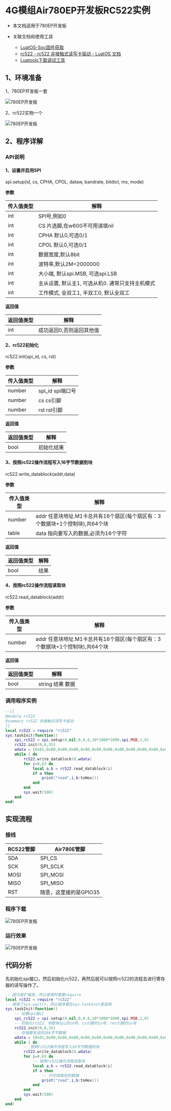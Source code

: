 # 4G模组Air780EP开发板RC522实例

- 本文档适用于780EP开发板
- 关联文档和使用工具

  - [LuatOS-Soc固件获取](https://gitee.com/openLuat/LuatOS/releases)
  - [rc522 - rc522 非接触式读写卡驱动 - LuatOS 文档](https://wiki.luatos.com/api/libs/rc522.html)
  - [Luatools下载调试工具](https://gitee.com/openLuat/luatos-doc-pool/blob/master/doc/%E5%BC%80%E5%8F%91%E5%B7%A5%E5%85%B7%E5%8F%8A%E4%BD%BF%E7%94%A8%E8%AF%B4%E6%98%8E/Luatools%E4%B8%8B%E8%BD%BD%E8%B0%83%E8%AF%95%E5%B7%A5%E5%85%B7.md)
## 1、环境准备

1、780EP开发板一套

![780EP开发板](image/开发板实物图.jpg)

2、rc522实物一个

![780EP开发板](image/rc522实物图.jpg)

## 2、程序详解

### API说明

#### 1、设置并启用SPI

spi.setup(id, cs, CPHA, CPOL, dataw, bandrate, bitdict, ms, mode)

**参数**

| 传入值类型 | 解释                                             |
| ---------- | ------------------------------------------------ |
| int        | SPI号,例如0                                      |
| int        | CS 片选脚,在w600不可用请填nil                    |
| int        | CPHA 默认0,可选0/1                               |
| int        | CPOL 默认0,可选0/1                               |
| int        | 数据宽度,默认8bit                                |
| int        | 波特率,默认2M=2000000                            |
| int        | 大小端, 默认spi.MSB, 可选spi.LSB                 |
| int        | 主从设置, 默认主1, 可选从机0. 通常只支持主机模式 |
| int        | 工作模式, 全双工1, 半双工0, 默认全双工           |

**返回值**

| 返回值类型 | 解释                     |
| ---------- | ------------------------ |
| int        | 成功返回0,否则返回其他值 |

#### 2、rc522初始化

rc522.init(spi_id, cs, rst)

**参数**

| 传入值类型 | 解释             |
| ---------- | ---------------- |
| number     | spi_id spi端口号 |
| number     | cs cs引脚        |
| number     | rst rst引脚      |

**返回值**

| 返回值类型 | 解释       |
| ---------- | ---------- |
| bool       | 初始化结果 |

#### 3、按照rc522操作流程写入16字节数据到块

rc522.write_datablock(addr,data)

**参数**

| 传入值类型 | 解释                                                         |
| ---------- | ------------------------------------------------------------ |
| number     | addr 任意块地址.M1卡总共有16个扇区(每个扇区有：3个数据块+1个控制块),共64个块 |
| table      | data 指向要写入的数据,必须为16个字符                         |

**返回值**

| 返回值类型 | 解释 |
| ---------- | ---- |
| bool       | 结果 |

#### 4、按照rc522操作流程读取块

rc522.read_datablock(addr)

**参数**

| 传入值类型 | 解释                                                         |
| ---------- | ------------------------------------------------------------ |
| number     | addr 任意块地址.M1卡总共有16个扇区(每个扇区有：3个数据块+1个控制块),共64个块 |

**返回值**

| 返回值类型 | 解释             |
| ---------- | ---------------- |
| bool       | string 结果 数据 |

### 调用程序实例

```lua
--[[
@module rc522
@summary rc522 非接触式读写卡驱动
]]
local rc522 = require "rc522"
sys.taskInit(function()
    spi_rc522 = spi.setup(0,nil,0,0,8,10*1000*1000,spi.MSB,1,0)
    rc522.init(0,8,35)
    wdata = {0x01,0x00,0x00,0x00,0x00,0x00,0x00,0x00,0x00,0x00,0x00,0x00,0x00,0x00,0x00,0x00}
    while 1 do
        rc522.write_datablock(8,wdata)
        for i=0,63 do
            local a,b = rc522.read_datablock(i)
            if a then
                print("read",i,b:toHex())
            end
        end
        sys.wait(500)
    end
end)
```



## 实现流程

### 接线

| RC522管脚 | Air780E管脚            |
| --------- | ---------------------- |
| SDA       | SPI_CS                 |
| SCK       | SPI_SCLK               |
| MOSI      | SPI_MOSI               |
| MISO      | SPI_MISO               |
| RST       | 随意，这里接的是GPIO35 |

### 程序下载

![780EP开发板](image/luatools下载脚本.png)

### 运行效果

![780EP开发板](image/效果展示.png)

## 代码分析

先初始化spi接口，然后初始化rc522，再然后就可以按照rc522的流程去进行寄存器的读写操作了。

```lua
-- 因为是扩展库，所以使用时需要require
local rc522 = require "rc522"
-- 使用了sys.wait()，所以程序要在sys.taskInit里调用
sys.taskInit(function()
    -- 设置spi接口
    spi_rc522 = spi.setup(0,nil,0,0,8,10*1000*1000,spi.MSB,1,0)
    -- 初始化rc522，参数有spi的id号，cs引脚的io号，ret引脚的io号
    rc522.init(0,8,35)
    -- 存储要发送的16k字节数据
    wdata = {0x01,0x00,0x00,0x00,0x00,0x00,0x00,0x00,0x00,0x00,0x00,0x00,0x00,0x00,0x00,0x00}
    while 1 do
        -- 按照rc522操作流程写入16字节数据到块
        rc522.write_datablock(8,wdata)
        for i=0,63 do
            -- 按照rc522操作流程读取块
            local a,b = rc522.read_datablock(i)
            if a then
                -- 打印读取到的数据
                print("read",i,b:toHex())
            end
        end
        sys.wait(500)
    end
end)
```




























